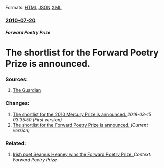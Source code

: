 
Formats: [HTML](/news/2010/07/20/the-shortlist-for-the-forward-poetry-prize-is-announced.html)  [JSON](/news/2010/07/20/the-shortlist-for-the-forward-poetry-prize-is-announced.json)  [XML](/news/2010/07/20/the-shortlist-for-the-forward-poetry-prize-is-announced.xml)  

### [2010-07-20](/news/2010/07/20/index.md)

##### Forward Poetry Prize
# The shortlist for the Forward Poetry Prize is announced. 




### Sources:

1. [The Guardian](http://www.guardian.co.uk/books/2010/jul/20/forward-poetry-prize-shortlist)

### Changes:

1. [The shortlist for the 2010 Mercury Prize is announced. ](/news/2010/07/20/the-shortlist-for-the-2010-mercury-prize-is-announced.md) _2018-03-15 03:35:50 (First version)_
1. [The shortlist for the Forward Poetry Prize is announced. ](/news/2010/07/20/the-shortlist-for-the-forward-poetry-prize-is-announced.md) _(Current version)_

### Related:

1. [Irish poet Seamus Heaney wins the Forward Poetry Prize. ](/news/2010/10/6/irish-poet-seamus-heaney-wins-the-forward-poetry-prize.md) _Context: Forward Poetry Prize_
